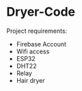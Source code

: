 # Dryer-Code

Project requirements:
* Firebase Account
* Wifi access
* ESP32
* DHT22
* Relay
* Hair dryer

